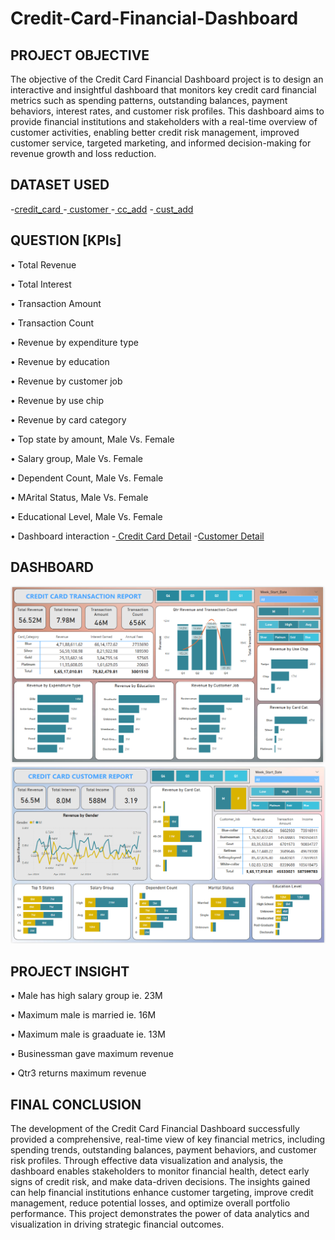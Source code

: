 # Credit-Card-Financial-Dashboard

## PROJECT OBJECTIVE
The objective of the Credit Card Financial Dashboard project is to design an interactive and insightful dashboard that monitors key credit card financial metrics such as spending patterns, outstanding balances, payment behaviors, interest rates, and customer risk profiles. This dashboard aims to provide financial institutions and stakeholders with a real-time overview of customer activities, enabling better credit risk management, improved customer service, targeted marketing, and informed decision-making for revenue growth and loss reduction.

## DATASET USED 

-<a href = "https://github.com/RichaGitHub1009/Credit-Card-Financial-Dashboard/blob/main/credit_card.csv">credit_card </a> 
-<a href = "https://github.com/RichaGitHub1009/Credit-Card-Financial-Dashboard/blob/main/customer.csv"> customer </a> 
-<a href = "https://github.com/RichaGitHub1009/Credit-Card-Financial-Dashboard/blob/main/cc_add.csv"> cc_add</a> 
-<a href = "https://github.com/RichaGitHub1009/Credit-Card-Financial-Dashboard/blob/main/cust_add.csv"> cust_add </a> 

## QUESTION [KPIs]
• Total Revenue

• Total Interest 

• Transaction Amount

• Transaction Count

• Revenue by expenditure type

• Revenue by education

• Revenue by customer job

• Revenue by use chip

• Revenue by card category

• Top state by amount, Male Vs. Female

• Salary group, Male Vs. Female

• Dependent Count, Male Vs. Female

• MArital Status, Male Vs. Female

• Educational Level, Male Vs. Female


•	Dashboard interaction -<a href = "https://github.com/RichaGitHub1009/Credit-Card-Financial-Dashboard/blob/main/CC_Detail.png"> Credit Card Detail</a>
-<a href = "https://github.com/RichaGitHub1009/Credit-Card-Financial-Dashboard/blob/main/Cust_Detail.png">Customer Detail </a>
## DASHBOARD
![Credit Card Detail](https://github.com/RichaGitHub1009/Credit-Card-Financial-Dashboard/blob/main/CC_Detail.png)
![Customer Detail](https://github.com/RichaGitHub1009/Credit-Card-Financial-Dashboard/blob/main/Cust_Detail.png)


## PROJECT INSIGHT

• Male has high salary group ie. 23M

• Maximum male is married ie. 16M

• Maximum male is graaduate ie. 13M

• Businessman gave maximum revenue

• Qtr3 returns maximum revenue

## FINAL CONCLUSION
The development of the Credit Card Financial Dashboard successfully provided a comprehensive, real-time view of key financial metrics, including spending trends, outstanding balances, payment behaviors, and customer risk profiles. Through effective data visualization and analysis, the dashboard enables stakeholders to monitor financial health, detect early signs of credit risk, and make data-driven decisions. The insights gained can help financial institutions enhance customer targeting, improve credit management, reduce potential losses, and optimize overall portfolio performance. This project demonstrates the power of data analytics and visualization in driving strategic financial outcomes.
